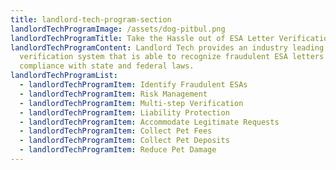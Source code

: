 ```yaml
---
title: landlord-tech-program-section
landlordTechProgramImage: /assets/dog-pitbul.png
landlordTechProgramTitle: Take the Hassle out of ESA Letter Verification
landlordTechProgramContent: Landlord Tech provides an industry leading ESA
  verification system that is able to recognize fraudulent ESA letters in
  compliance with state and federal laws.
landlordTechProgramList:
  - landlordTechProgramItem: Identify Fraudulent ESAs
  - landlordTechProgramItem: Risk Management
  - landlordTechProgramItem: Multi-step Verification
  - landlordTechProgramItem: Liability Protection
  - landlordTechProgramItem: Accommodate Legitimate Requests
  - landlordTechProgramItem: Collect Pet Fees
  - landlordTechProgramItem: Collect Pet Deposits
  - landlordTechProgramItem: Reduce Pet Damage
---
```


